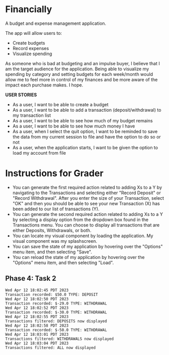 # Financially
A budget and expense management application.

The app will allow users to:
- Create budgets
- Record expenses
- Visualize spending

As someone who is bad at budgeting and an impulse buyer, I believe that I am the target audience for the application. Being able to visualize my spending by category and setting budgets for each week/month would allow me to feel more in control of my finances and be more aware of the impact each purchase makes. I hope.

**USER STORIES**
- As a user, I want to be able to create a budget
- As a user, I want to be able to add a transaction (deposit/withdrawal) to my transaction list
- As a user, I want to be able to see how much of my budget remains
- As a user, I want to be able to see how much money I have
- As a user, when I select the quit option, I want to be reminded to save the data from my current session to file and have the option to do so or not
- As a user, when the application starts, I want to be given the option to load my account from file


# Instructions for Grader

- You can generate the first required action related to adding Xs to a Y by navigating to the Transactions and selecting either "Record Deposit" or "Record Withdrawal". After you enter the size of your Transaction, select "OK" and then you should be able to see your new Transaction (X) has been added to our list of transactions (Y).
- You can generate the second required action related to adding Xs to a Y by selecting a display option from the dropdown box found in the Transactions menu. You can choose to display all transactions that are either Deposits, Withdrawals, or both.
- You can locate my visual component by loading the application. My visual component was my splashscreen.
- You can save the state of my application by hovering over the "Options" menu item, and then selecting "Save". 
- You can reload the state of my application by hovering over the "Options" menu item, and then selecting "Load". 

## Phase 4: Task 2
```
Wed Apr 12 18:02:45 PDT 2023
Transaction recorded: $50.0 TYPE: DEPOSIT
Wed Apr 12 18:02:50 PDT 2023
Transaction recorded: $-29.0 TYPE: WITHDRAWAL
Wed Apr 12 18:02:52 PDT 2023
Transaction recorded: $-30.0 TYPE: WITHDRAWAL
Wed Apr 12 18:02:55 PDT 2023
Transactions filtered: DEPOSITS now displayed
Wed Apr 12 18:02:58 PDT 2023
Transaction recorded: $-50.0 TYPE: WITHDRAWAL
Wed Apr 12 18:03:01 PDT 2023
Transactions filtered: WITHDRAWALS now displayed
Wed Apr 12 18:03:04 PDT 2023
Transactions filtered: ALL now displayed
```